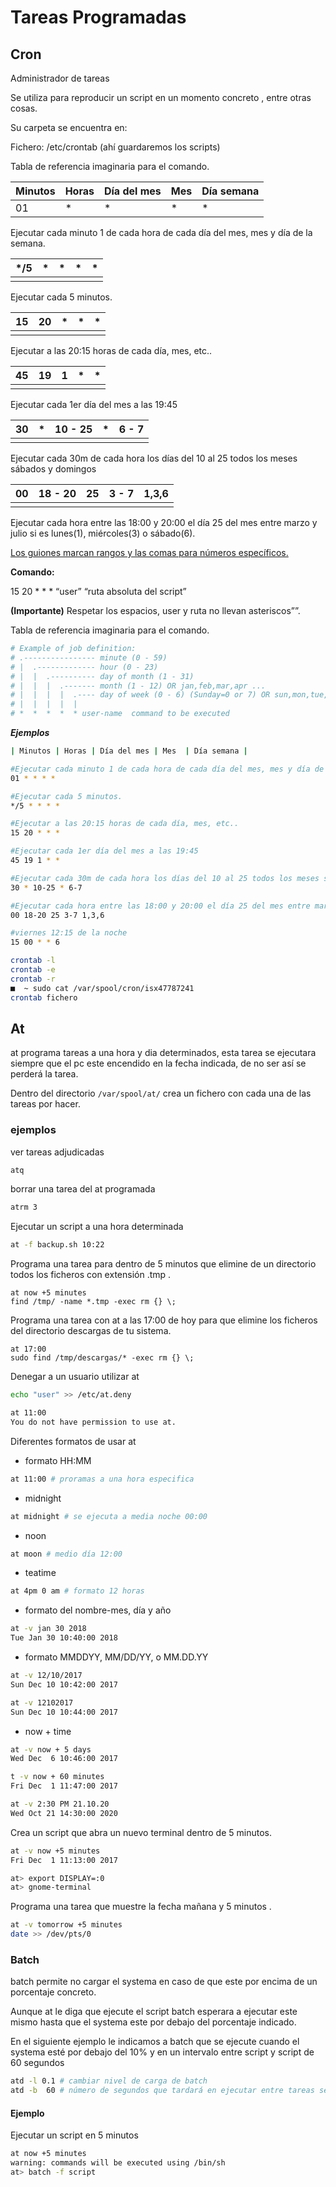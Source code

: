 # Tareas Programadas

## Cron

Administrador de tareas

Se utiliza para reproducir un script en un momento concreto , entre otras cosas.

Su carpeta se encuentra en:

Fichero:  /etc/crontab  (ahí guardaremos los scripts)

Tabla de referencia imaginaria para el comando.

| Minutos | Horas | Día del mes | Mes  | Día semana |
| ------- | ----- | ----------- | ---- | ---------- |
| 01      | *     | *           | *    | *          |

Ejecutar cada minuto 1 de cada hora de cada día del mes, mes y día de la semana.

| */5  | *    | *    | *    | *    |
| ---- | ---- | ---- | ---- | ---- |
|      |      |      |      |      |

Ejecutar cada 5 minutos.

| 15   | 20   | *    | *    | *    |
| ---- | ---- | ---- | ---- | ---- |
|      |      |      |      |      |

Ejecutar a las 20:15 horas de cada día, mes, etc..

| 45   | 19   | 1    | *    | *    |
| ---- | ---- | ---- | ---- | ---- |
|      |      |      |      |      |

Ejecutar cada 1er día del mes a las 19:45

| 30   | *    | 10 - 25 | *    | 6 - 7 |
| ---- | ---- | ------- | ---- | ----- |
|      |      |         |      |       |

Ejecutar cada 30m de cada hora los días del 10 al 25 todos los meses sábados y domingos

| 00   | 18 - 20 | 25   | 3 - 7 | 1,3,6 |
| ---- | ------- | ---- | ----- | ----- |
|      |         |      |       |       |

Ejecutar cada hora entre las 18:00 y 20:00 el día 25 del mes entre marzo y julio si es lunes(1), miércoles(3) o sábado(6).

<u>Los guiones marcan rangos y las comas para números específicos.</u>

**Comando:**

15 20 * * * “user” “ruta absoluta del script”

**(Importante)**  Respetar los espacios, user y ruta no llevan asteriscos””.   

Tabla de referencia imaginaria para el comando.

```bash 
# Example of job definition:
# .---------------- minute (0 - 59)
# |  .------------- hour (0 - 23)
# |  |  .---------- day of month (1 - 31)
# |  |  |  .------- month (1 - 12) OR jan,feb,mar,apr ...
# |  |  |  |  .---- day of week (0 - 6) (Sunday=0 or 7) OR sun,mon,tue,wed,thu,fri,sat
# |  |  |  |  |
# *  *  *  *  * user-name  command to be executed
```



***Ejemplos*** 

```bash  
| Minutos | Horas | Día del mes | Mes  | Día semana |

#Ejecutar cada minuto 1 de cada hora de cada día del mes, mes y día de la semana.
01 * * * *

#Ejecutar cada 5 minutos.
*/5 * * * *

#Ejecutar a las 20:15 horas de cada día, mes, etc..
15 20 * * *

#Ejecutar cada 1er día del mes a las 19:45
45 19 1 * *

#Ejecutar cada 30m de cada hora los días del 10 al 25 todos los meses sábados y domingos
30 * 10-25 * 6-7

#Ejecutar cada hora entre las 18:00 y 20:00 el día 25 del mes entre marzo y julio si es lunes(1), miércoles(3) o sábado(6).
00 18-20 25 3-7 1,3,6

#viernes 12:15 de la noche
15 00 * * 6
```

```bash   
crontab -l 
crontab -e
crontab -r 
■  ~ sudo cat /var/spool/cron/isx47787241  
crontab fichero
```





## At 

at programa tareas a una hora y dia determinados, esta tarea se ejecutara siempre que el pc este encendido en la fecha indicada, de no ser así se perderá la tarea.

Dentro del directorio `/var/spool/at/` crea un fichero con cada una de las tareas por hacer.



### ejemplos 

ver tareas adjudicadas

```bash 
atq
```

borrar una tarea del at programada

```bash  
atrm 3  
```

Ejecutar un script a una hora determinada

```bash  
at -f backup.sh 10:22
```



Programa una tarea para dentro de 5 minutos que elimine de un directorio todos los ficheros con extensión .tmp .

```
at now +5 minutes
find /tmp/ -name *.tmp -exec rm {} \;
```



Programa una tarea con at a las 17:00 de hoy para que elimine los ficheros del directorio descargas de tu sistema.

```
at 17:00 
sudo find /tmp/descargas/* -exec rm {} \;
```



Denegar a un usuario utilizar at 

```bash
echo "user" >> /etc/at.deny

at 11:00
You do not have permission to use at.
```



Diferentes formatos de usar at

- formato HH:MM

```bash
at 11:00 # proramas a una hora especifica
```

- midnight

```bash
at midnight # se ejecuta a media noche 00:00
```

- noon

```bash
at moon # medio día 12:00
```

- teatime

```bash
at 4pm 0 am # formato 12 horas
```

- formato del nombre-mes, día y año

```bash
at -v jan 30 2018
Tue Jan 30 10:40:00 2018
```

- formato MMDDYY, MM/DD/YY, o MM.DD.YY

```bash
at -v 12/10/2017
Sun Dec 10 10:42:00 2017

at -v 12102017  
Sun Dec 10 10:44:00 2017

```

- now + time

```bash
at -v now + 5 days
Wed Dec  6 10:46:00 2017

t -v now + 60 minutes
Fri Dec  1 11:47:00 2017

at -v 2:30 PM 21.10.20
Wed Oct 21 14:30:00 2020

```



Crea un script que abra un nuevo terminal dentro de 5 minutos. 

```bash
at -v now +5 minutes   
Fri Dec  1 11:13:00 2017

at> export DISPLAY=:0
at> gnome-terminal

```



Programa una tarea que muestre la fecha mañana y 5 minutos .

```bash
at -v tomorrow +5 minutes
date >> /dev/pts/0

```





### Batch

batch permite no cargar el systema en caso de que este por encima de un porcentaje concreto.

Aunque at le diga que ejecute el script batch esperara a ejecutar este mismo hasta que el systema este por debajo del porcentaje indicado.



En el siguiente ejemplo le indicamos a batch que se ejecute cuando el systema esté por debajo del 10% y  en un intervalo entre script y script de 60 segundos

```bash
atd -l 0.1 # cambiar nivel de carga de batch
atd -b  60 # número de segundos que tardará en ejecutar entre tareas segundos

```



#### Ejemplo

Ejecutar un script en 5 minutos

```bash
at now +5 minutes
warning: commands will be executed using /bin/sh
at> batch -f script
```



